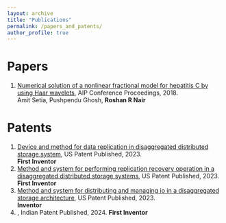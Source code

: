 ```yaml
---
layout: archive
title: "Publications"
permalink: /papers_and_patents/
author_profile: true
---
```


Papers
====
1. [Numerical solution of a nonlinear fractional model for hepatitis C by using Haar wavelets](https://pubs.aip.org/aip/acp/article-abstract/1975/1/030005/1020894/Numerical-solution-of-a-nonlinear-fractional-model), AIP Conference Proceedings, 2018.
    <br>Amit Setia, Pushpendu Ghosh, **Roshan R Nair**

Patents
====
1. [Device and method for data replication in disaggregated distributed storage system](https://patents.google.com/patent/US20230205445A1/en?oq=US20230205445A1), US Patent Published, 2023.
  <br> **First Inventor**
2. [Method and system for performing replication recovery operation in a disaggregated distributed storage systems](https://patents.google.com/patent/US20230205634A1/en?oq=US20230205634A1), US Patent Published, 2023.
  <br> **First Inventor**
3. [Method and system for distributing and managing io in a disaggregated storage architecture](https://patents.google.com/patent/US20230205424A1/en?oq=US20230205424A1), US Patent Published, 2023.
  <br> **Inventor**
4. [](), Indian Patent Published, 2024.
   **First Inventor**
